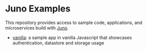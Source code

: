 # Juno Examples

This repository provides access to sample code, applications, and microservices build with [Juno](https://juno.build).

- [vanilla](./vanilla): a sample app in vanilla Javascript that showcases authentication, datastore and storage usage